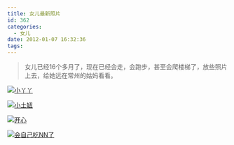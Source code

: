 ```yaml
---
title: 女儿最新照片
id: 362
categories:
  - 女儿
date: 2012-01-07 16:32:36
tags:
---
```


> 女儿已经16个多月了，现在已经会走，会跑步，甚至会爬楼梯了，放些照片上去，给她远在常州的姑妈看看。

[![](http://www.m690.com/wp-content/uploads/2012/01/IMAG0248-612x1024.jpg "小丫丫")](http://www.m690.com/wp-content/uploads/2012/01/IMAG0248.jpg)

[![](http://www.m690.com/wp-content/uploads/2012/01/IMAG0256-612x1024.jpg "小土妞")](http://www.m690.com/wp-content/uploads/2012/01/IMAG0256.jpg)

[![](http://www.m690.com/wp-content/uploads/2012/01/IMAG0247-612x1024.jpg "开心")](http://www.m690.com/wp-content/uploads/2012/01/IMAG0247.jpg)

[![](http://www.m690.com/wp-content/uploads/2012/01/IMAG0260-612x1024.jpg "会自己吃NN了")](http://www.m690.com/wp-content/uploads/2012/01/IMAG0260.jpg)